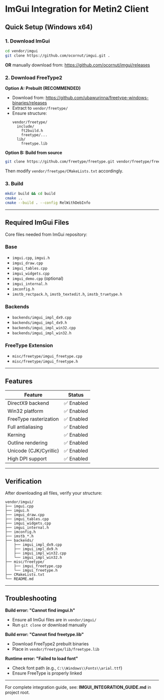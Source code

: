 # ImGui Integration for Metin2 Client

## Quick Setup (Windows x64)

### 1. Download ImGui

```bash
cd vendor/imgui
git clone https://github.com/ocornut/imgui.git .
```

**OR** manually download from: https://github.com/ocornut/imgui/releases

### 2. Download FreeType2

**Option A: Prebuilt (RECOMMENDED)**
- Download from: https://github.com/ubawurinna/freetype-windows-binaries/releases
- Extract to `vendor/freetype/`
- Ensure structure:
  ```
  vendor/freetype/
    include/
      ft2build.h
      freetype/...
    lib/
      freetype.lib
  ```

**Option B: Build from source**
```bash
git clone https://github.com/freetype/freetype.git vendor/freetype/freetype-src
```
Then modify `vendor/freetype/CMakeLists.txt` accordingly.

### 3. Build

```bash
mkdir build && cd build
cmake ..
cmake --build . --config RelWithDebInfo
```

---

## Required ImGui Files

Core files needed from ImGui repository:

### Base
- `imgui.cpp`, `imgui.h`
- `imgui_draw.cpp`
- `imgui_tables.cpp`
- `imgui_widgets.cpp`
- `imgui_demo.cpp` (optional)
- `imgui_internal.h`
- `imconfig.h`
- `imstb_rectpack.h`, `imstb_textedit.h`, `imstb_truetype.h`

### Backends
- `backends/imgui_impl_dx9.cpp`
- `backends/imgui_impl_dx9.h`
- `backends/imgui_impl_win32.cpp`
- `backends/imgui_impl_win32.h`

### FreeType Extension
- `misc/freetype/imgui_freetype.cpp`
- `misc/freetype/imgui_freetype.h`

---

## Features

| Feature | Status |
|---------|--------|
| DirectX9 backend | ✅ Enabled |
| Win32 platform | ✅ Enabled |
| FreeType rasterization | ✅ Enabled |
| Full antialiasing | ✅ Enabled |
| Kerning | ✅ Enabled |
| Outline rendering | ✅ Enabled |
| Unicode (CJK/Cyrillic) | ✅ Enabled |
| High DPI support | ✅ Enabled |

---

## Verification

After downloading all files, verify your structure:

```
vendor/imgui/
├── imgui.cpp
├── imgui.h
├── imgui_draw.cpp
├── imgui_tables.cpp
├── imgui_widgets.cpp
├── imgui_internal.h
├── imconfig.h
├── imstb_*.h
├── backends/
│   ├── imgui_impl_dx9.cpp
│   ├── imgui_impl_dx9.h
│   ├── imgui_impl_win32.cpp
│   └── imgui_impl_win32.h
├── misc/freetype/
│   ├── imgui_freetype.cpp
│   └── imgui_freetype.h
├── CMakeLists.txt
└── README.md
```

---

## Troubleshooting

**Build error: "Cannot find imgui.h"**
- Ensure all ImGui files are in `vendor/imgui/`
- Run `git clone` or download manually

**Build error: "Cannot find freetype.lib"**
- Download FreeType2 prebuilt binaries
- Place in `vendor/freetype/lib/freetype.lib`

**Runtime error: "Failed to load font"**
- Check font path (e.g., `C:\\Windows\\Fonts\\arial.ttf`)
- Ensure FreeType is properly linked

---

For complete integration guide, see: **IMGUI_INTEGRATION_GUIDE.md** in project root.
